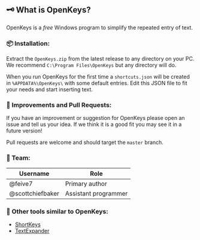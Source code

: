 ## 🗝️ What is OpenKeys?

OpenKeys is a _free_ Windows program to simplify the repeated entry of text.

### 📦 Installation:

Extract the `OpenKeys.zip` from the latest release to any directory on your
PC. We recommend `C:\Program Files\OpenKeys` but any directory will do.

When you run OpenKeys for the first time a `shortcuts.json` will be created
in `%APPDATA%\OpenKeys\` with some default entries. Edit this JSON file to
fit your needs and start inserting text.

### 🌿 Improvements and Pull Requests:

If you have an improvement or suggestion for OpenKeys please open an issue
and tell us your idea. If we think it is a good fit you may see it in a
future version!

Pull requests are welcome and should target the `master` branch.

### 👨 Team:

| Username         | Role                    |
| ---------------- | ----------------------- |
| @feive7          | Primary author          |
| @scottchiefbaker | Assistant programmer    |

### 🧰 Other tools similar to OpenKeys:

* [ShortKeys](https://www.shortkeys.com/)
* [TextExpander](https://textexpander.com/)
